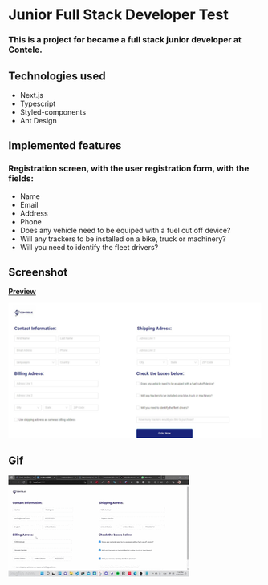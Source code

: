 # Junior Full Stack Developer Test

### This is a project for became a full stack junior developer at **Contele**.

## Technologies used
- Next.js
- Typescript
- Styled-components
- Ant Design

## Implemented features

### Registration screen, with the user registration form, with the fields:

- Name
- Email
- Address
- Phone
- Does any vehicle need to be equiped with a fuel cut off device?
- Will any trackers to be installed on a bike, truck or machinery?
- Will you need to identify the fleet drivers?

## Screenshot
[**Preview**](https://nextjs-styled-typescript.vercel.app/)

![](.github/contele.jpeg)

## Gif
![](.github/contele.gif)

